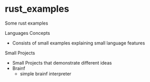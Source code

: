 # rust_examples

Some rust examples 

Languages Concepts
- Consists of small examples explaining small language features

Small Projects
- Small Projects that demonstrate different ideas
- Brainf 
    - simple brainf interpreter
